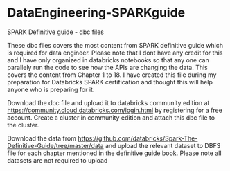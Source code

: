 # DataEngineering-SPARKguide
SPARK Definitive guide - dbc files

These dbc files covers the most content from SPARK definitive guide which is required for data engineer. Please note that I dont have any credit for this and I have only organized in databricks notebooks so that any one can parallely run the code to see how the APIs are changing the data. This covers the content from Chapter 1 to 18. I have created this file during my preparation for Databricks SPARK certification and thought this will help anyone who is preparing for it.

Download the dbc file and upload it to databricks community edition at https://community.cloud.databricks.com/login.html by registering for a free account. Create a cluster in community edition and attach this dbc file to the cluster.

Download the data from https://github.com/databricks/Spark-The-Definitive-Guide/tree/master/data and upload the relevant dataset to DBFS file for each chapter mentioned in the definitive guide book. Please note all datasets are not required to upload
